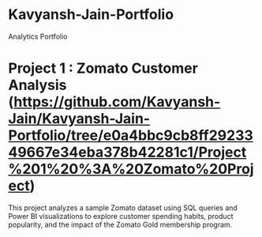 # Kavyansh-Jain-Portfolio

Analytics Portfolio

# Project 1 : Zomato Customer Analysis (https://github.com/Kavyansh-Jain/Kavyansh-Jain-Portfolio/tree/e0a4bbc9cb8ff2923349667e34eba378b42281c1/Project%201%20%3A%20Zomato%20Project)

This project analyzes a sample Zomato dataset using SQL queries and Power BI visualizations to explore customer spending habits, product popularity, and the impact of the Zomato Gold membership program.
